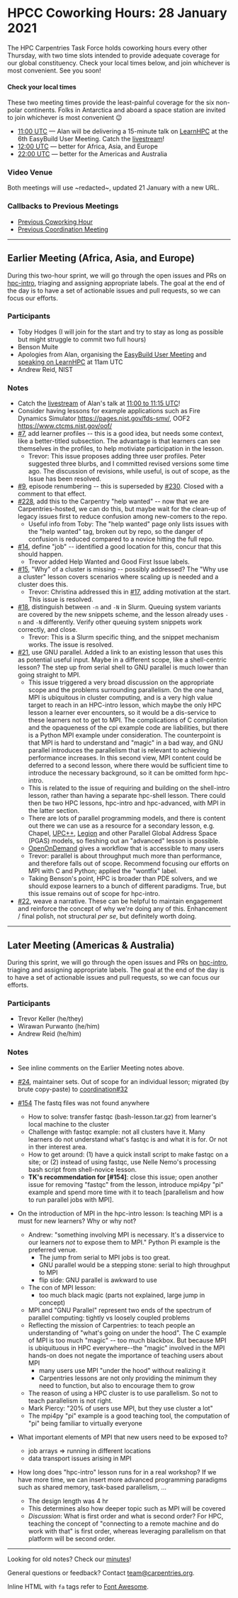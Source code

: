 # HPCC Coworking Hours: 28 January 2021

The HPC Carpentries Task Force holds coworking hours every other Thursday,
with two time slots intended to provide adequate coverage for our global
constituency. Check your local times below, and join whichever is most 
convenient. See you soon!

<!-- Important links to define, placed up top for convenience -->
[earlier]: https://www.timeanddate.com/worldclock/fixedtime.html?iso=20210128T1200&msg=HPC+Carpentries+Coworking+Hour+1
[evening]: https://www.timeanddate.com/worldclock/fixedtime.html?iso=20210128T2200&msg=HPC+Carpentries+Coworking+Hour+2
[last-cowork]: https://codimd.carpentries.org/Kk5G93h9QE6q2wXFbLdG5Q?view
[last-coord]: https://codimd.carpentries.org/j7wbzKFhRpKB8xgJKbyorg?view

#### Check your local times

These two meeting times provide the least-painful coverage for the six
non-polar continents. Folks in Antarctica and aboard a space station
are invited to join whichever is most convenient 😉

* [11:00 UTC](https://www.timeanddate.com/worldclock/fixedtime.html?iso=20210128T1100&msg=LearnHPC+Alan+YouTube) &mdash; Alan will be delivering a 15-minute talk on [LearnHPC](https://easybuild.io/eum/#learnhpc) at the 6th EasyBuild User Meeting. Catch the [livestream](https://www.youtube.com/watch?v=KyDHzxlwJUw&list=PLhnGtSmEGEQh0pCtmkFQsDzeoo6tbYnyZ&index=20)!
* [12:00 UTC][earlier] &mdash; better for Africa, Asia, and Europe
* [22:00 UTC][evening] &mdash; better for the Americas and Australia

### Video Venue

Both meetings will use ~redacted~, updated 21 January with a new URL. 


### Callbacks to Previous Meetings

- [Previous Coworking Hour][last-cowork]
- [Previous Coordination Meeting][last-coord]

---

## Earlier Meeting (Africa, Asia, and Europe)

During this two-hour sprint, we will go through the open issues and PRs on [hpc-intro](https://github.com/carpentries-incubator/hpc-intro), triaging and assigning appropriate labels. The goal at the end of the day is to have a set of actionable issues and pull requests, so we can focus our efforts. 

### Participants

* Toby Hodges (I will join for the start and try to stay as long as possible but might struggle to commit two full hours)
* Benson Muite
* Apologies from Alan, organising the [EasyBuild User Meeting](https://easybuild.io/eum/) and [speaking on LearnHPC](https://easybuild.io/eum/#learnhpc) at 11am UTC
* Andrew Reid, NIST

### Notes

* Catch the [livestream](https://www.youtube.com/watch?v=KyDHzxlwJUw&list=PLhnGtSmEGEQh0pCtmkFQsDzeoo6tbYnyZ&index=20) of Alan's talk at [11:00 to 11:15 UTC](https://www.timeanddate.com/worldclock/fixedtime.html?iso=20210128T1100&msg=LearnHPC+Alan+YouTube)!
* Consider having lessons for example applications such as Fire Dynamics Simulator https://pages.nist.gov/fds-smv/, OOF2 https://www.ctcms.nist.gov/oof/
* [#7](https://github.com/carpentries-incubator/hpc-intro/issues/7), add learner profiles -- this is a good idea, but needs some context, like a better-titled subsection. The advantage is that learners can see themselves in the profiles, to help motiviate participation in the lesson.
    - Trevor: This issue proposes adding three user profiles. Peter suggested  three blurbs, and I committed revised versions some time ago. The discussion of revisions, while useful, is out of scope, as the Issue has been resolved.
* [#9](https://github.com/carpentries-incubator/hpc-intro/issues/9), episode renumbering -- this is superseded by [#230](https://github.com/carpentries-incubator/hpc-intro/issues/230). Closed with a comment to that effect.
* [#228](https://github.com/carpentries-incubator/hpc-intro/issues/228), add this to the Carpentry "help wanted" -- now that we are Carpentries-hosted, we can do this, but maybe wait for the clean-up of legacy issues first to reduce confusion among new-comers to the repo. 
    - Useful info from Toby: The "help wanted" page only lists issues with the "help wanted" tag, broken out by repo, so the danger of confusion is reduced compared to a novice hitting the full repo.
* [#14](https://github.com/carpentries-incubator/hpc-intro/issues/14), define "job" -- identified a good location for this, concur that this should happen.
    - Trevor added Help Wanted and Good First Issue labels. 
* [#15](https://github.com/carpentries-incubator/hpc-intro/issues/15), "Why" of a cluster is missing -- possibly addressed? The "Why use a cluster" lesson covers scenarios where scaling up is needed and a cluster does this.
    - Trevor: Christina addressed this in [#17](https://github.com/carpentries-incubator/hpc-intro/pull/17), adding motivation at the start. This issue is resolved.
* [#18](https://github.com/carpentries-incubator/hpc-intro/issues/18), distinguish between `-n` and `-N` in Slurm. Queuing system variants are covered by the new snippets scheme, and the lesson already uses `-n` and `-N` differently. Verify other queuing system snippets work correctly, and close.
    - Trevor: This is a Slurm  specific thing, and the snippet mechanism works. The issue is resolved.
* [#21](https://github.com/carpentries-incubator/hpc-intro/issues/21), use GNU parallel. Added a link to an existing lesson that uses this as potential useful input. Maybe in a different scope, like a shell-centric lesson? The step up from serial shell to GNU parallel is much lower than going straight to MPI.
    * This issue triggered a very broad discussion on the appropriate scope and the problems surrounding parallelism. On the one hand, MPI is ubiquitous in cluster computing, and is a very high value target to reach in an HPC-intro lesson, which maybe the only HPC lesson a learner ever encounters, so it would be a dis-service to these learners not to get to MPI. The complications of C compilation and the opaqueness of the cpi example code are liabilities, but there is a Python MPI example under consideration. The counterpoint is that MPI is hard to understand and "magic" in a bad way, and GNU parallel introduces the parallelism that is relevant to achieving performance increases. In this second view, MPI content could be deferred to a second lesson, where there would be sufficient time to introduce the necessary background, so it can be omitted form hpc-intro.
    * This is related to the issue of requiring and building on the shell-intro lesson, rather than having a separate hpc-shell lesson. There could then be two HPC lessons, hpc-intro and hpc-advanced, with MPI in the latter section.
    * There are lots of parallel programming models, and there is content out there we can use as a resource for a secondary lesson, e.g. Chapel, [UPC++](https://upcxx.lbl.gov/docs/html/guide.html), [Legion](https://legion.stanford.edu/) and other Parallel Global Address Space (PGAS) models, so fleshing out an "advanced" lesson is possible.
    * [OpenOnDemand](https://openondemand.org/) gives a workflow that is accessible to many users
    * Trevor: parallel is about throughput much more than performance, and therefore falls out of scope. Recommend focusing our efforts on MPI with C and Python; applied the "wontfix" label.
    * Taking Benson's point, HPC is broader than PDE solvers, and we should expose learners to a bunch of different paradigms. True, but this issue remains out of scope for hpc-intro.
* [#22](https://github.com/carpentries-incubator/hpc-intro/issues/22), weave a narrative. These can be helpful to maintain engagement and reinforce the concept of why we're doing any of this. Enhancement / final polish, not structural *per se*, but definitely worth doing.

---

## Later Meeting (Americas & Australia)

During this sprint, we will go through the open issues and PRs on [hpc-intro](https://github.com/carpentries-incubator/hpc-intro), triaging and assigning appropriate labels. The goal at the end of the day is to have a set of actionable issues and pull requests, so we can focus our efforts.

### Participants

* Trevor Keller (he/they)
* Wirawan Purwanto (he/him)
* Andrew Reid (he/him)

### Notes

* See inline comments on the Earlier Meeting notes above.
* [#24](https://github.com/carpentries-incubator/hpc-intro/issues/24), maintainer sets. Out of scope for an individual lesson; migrated (by brute copy-paste) to [coordination#32](https://github.com/hpc-carpentry/coordination/issues/32)

* [#154](https://github.com/hpc-carpentry/coordination/issues/154) The fastq files was not found anywhere
    * How to solve: transfer fastqc (bash-lesson.tar.gz) from learner's local machine to the cluster
    * Challenge with fastqc example: not all clusters have it. Many learners do not understand what's fastqc is and what it is for. Or not in ther interest area.
    * How to get around: (1) have a quick install script to make fastqc on a site; or (2) instead of using fastqc, use Nelle Nemo's processing bash script from shell-novice lesson.
    * **TK's recommendation for [#154]**: close this issue; open another issue for removing "fastqc" from the lesson, introduce mpi4py "pi" example and spend more time with it to teach [parallelism and how to run parallel jobs with MPI].

* On the introduction of MPI in the hpc-intro lesson: Is teaching MPI is a must for new learners? Why or why not?
    * Andrew: "something involving MPI is necessary. It's a disservice to our learners *not* to expose them to MPI." Python Pi example is the preferred venue.
        - The jump from serial to MPI jobs is too great.
        - GNU parallel would be a stepping stone: serial to high throughput to MPI
        - flip side: GNU parallel is awkward to use
    * The con of MPI lesson:
        - too much black magic (parts not explained, large jump in concept)
    * MPI and "GNU Parallel" represent two ends of the spectrum of parallel computing: tightly vs loosely coupled problems
    * Reflecting the mission of Carpentries: to teach people an understanding of "what's going on under the hood". The C example of MPI is too much "magic" -- too much blackbox. But because MPI is ubiquituous in HPC everywhere--the "magic" involved in the MPI hands-on does not negate the importance of teaching users about MPI
        - many users use MPI "under the hood" without realizing it
        - Carpentries lessons are not only providing the minimum they need to function, but also to encourage them to grow
    * The reason of using a HPC cluster is to use parallelism. So not to teach parallelism is not right.
    * Mark Piercy: "20% of users use MPI, but they use cluster a lot"
    * The mpi4py "pi" example is a good teaching tool, the computation of "pi" being familiar to virtually everyone

* What important elements of MPI that new users need to be exposed to?
    * job arrays => running in different locations
    * data transport issues arising in MPI

* How long does "hpc-intro" lesson runs for in a real workshop? If we have more time, we can insert more advanced programming paradigms such as shared memory, task-based parallelism, ... 
    * The design length was 4 hr
    * This determines also how deeper topic such as MPI will be covered
    * *Discussion*: What is first order and what is second order? For HPC, teaching the concept of "connecting to a remote machine and do work with that" is first order, whereas leveraging parallelism on that platform will be second order.

---

Looking for old notes? Check our [minutes](https://github.com/hpc-carpentry/coordination/tree/main/minutes)!

General questions or feedback? Contact [team@carpentries.org](mailto:team@carpentries.org).

Inline HTML with `fa` tags refer to [Font Awesome](https://fontawesome.com/icons?d=gallery).

<!--References-->

[conduct]: https://docs.carpentries.org/topic_folders/policies/code-of-conduct.html
[invite]: https://swc-slack-invite.herokuapp.com/
[license]: https://creativecommons.org/licenses/by/4.0/
[slack]: https://swcarpentry.slack.com
